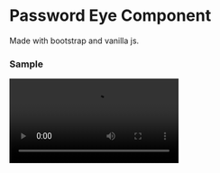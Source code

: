 # Password Eye Component
Made with bootstrap and vanilla js.

### Sample
![sample video](https://github.com/afraz-khan/javascript-mini-projects/blob/passwordEye-afraz-khan-branch/passwordEye/afraz-khan/visual.mp4)
